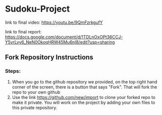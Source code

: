 # Sudoku-Project


link to final video: https://youtu.be/9QmFzrkgufY 

link to final report: https://docs.google.com/document/d/1TDLnOxOPt36CCJ-Y5vrLvy6_NeN0OkoqHRW45Mu6nI8/edit?usp=sharing


## Fork Repository Instructions
### Steps:
1. When you go to the github repository we provided, on the top right hand corner of the screen, there is a button that says "Fork". That will fork the repo to your own github 
2. Use the link https://github.com/new/import to clone your forked repo to make it private. You will work on the project by adding your own files to this private repository.


